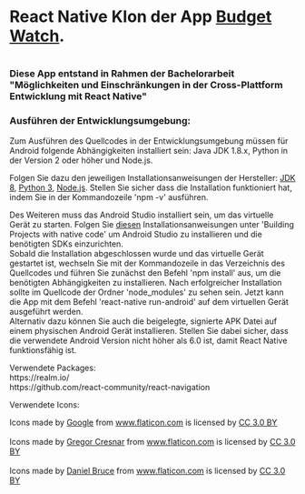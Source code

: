 <h1>React Native Klon der App <a href="https://github.com/brarcher/budget-watch">Budget Watch</a>.<h1>
<h3>Diese App entstand in Rahmen der Bachelorarbeit "Möglichkeiten und Einschränkungen in der Cross-Plattform Entwicklung mit React Native"</h3>

<h3>Ausführen der Entwicklungsumgebung:</h3>
<p>Zum Ausführen des Quellcodes in der Entwicklungsumgebung müssen für Android folgende Abhängigkeiten installiert sein: Java JDK 1.8.x,
Python in der Version 2 oder höher und Node.js.</p>
<p>Folgen Sie dazu den jeweiligen Installationsanweisungen der Hersteller:
<a href="http://www.oracle.com/technetwork/java/javase/downloads/jdk8-downloads-2133151.html">JDK 8</a>,
<a href="https://www.python.org/downloads/">Python 3</a>,
<a href="https://nodejs.org/en/download/">Node.js</a>. 
Stellen Sie sicher dass die Installation funktioniert hat, indem Sie in der Kommandozeile 'npm -v' ausführen.</p>
<p>Des Weiteren muss das Android Studio installiert sein, um das virtuelle Gerät zu starten. Folgen Sie <a href="https://facebook.github.io/react-native/docs/getting-started.html">
diesen</a> Installationsanweisungen unter 'Building Projects with native code' um Android Studio zu installieren und die benötigten SDKs einzurichten. <br>
Sobald die Installation abgeschlossen wurde und das virtuelle Gerät gestartet ist, wechseln Sie mit der Kommandozeile in das Verzeichnis des Quellcodes und führen Sie zunächst den Befehl 'npm install' aus, um die benötigten Abhängigkeiten zu installieren. Nach erfolgreicher Installation sollte im Quellcode der Ordner 'node_modules' zu sehen sein. Jetzt kann die App mit dem Befehl 'react-native run-android' auf dem virtuellen Gerät ausgeführt werden. <br>
Alternativ dazu können Sie auch die beigelegte, signierte APK Datei auf einem physischen Android Gerät installieren. Stellen Sie dabei sicher, dass die verwendete Android Version nicht höher als 6.0 ist, damit React Native funktionsfähig ist.
</p>

<p>Verwendete Packages: <br>
 https://realm.io/ <br>
 https://github.com/react-community/react-navigation
</p>

<p>Verwendete Icons:</p>
<p>
<div>Icons made by <a href="https://www.flaticon.com/authors/google" title="Google">Google</a> from <a href="https://www.flaticon.com/" title="Flaticon">www.flaticon.com</a> is licensed by <a href="http://creativecommons.org/licenses/by/3.0/" title="Creative Commons BY 3.0" target="_blank">CC 3.0 BY</a></div>
<br>
<div>Icons made by <a href="https://www.flaticon.com/authors/gregor-cresnar" title="Gregor Cresnar">Gregor Cresnar</a> from <a href="https://www.flaticon.com/" title="Flaticon">www.flaticon.com</a> is licensed by <a href="http://creativecommons.org/licenses/by/3.0/" title="Creative Commons BY 3.0" target="_blank">CC 3.0 BY</a></div>
<br>
<div>Icons made by <a href="https://www.flaticon.com/authors/daniel-bruce" title="Daniel Bruce">Daniel Bruce</a> from <a href="https://www.flaticon.com/" title="Flaticon">www.flaticon.com</a> is licensed by <a href="http://creativecommons.org/licenses/by/3.0/" title="Creative Commons BY 3.0" target="_blank">CC 3.0 BY</a></div>
<br>
</p>

